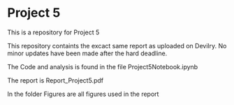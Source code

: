 # Project 5
This is a repository for Project 5

This repository containts the excact same report as uploaded on Devilry. No minor updates have been made after the hard deadline.

The Code and analysis is found in the file Project5Notebook.ipynb

The report is Report_Project5.pdf

In the folder Figures are all figures used in the report


